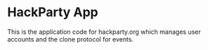 # HackParty App

This is the application code for hackparty.org which manages user
accounts and the clone protocol for events.
